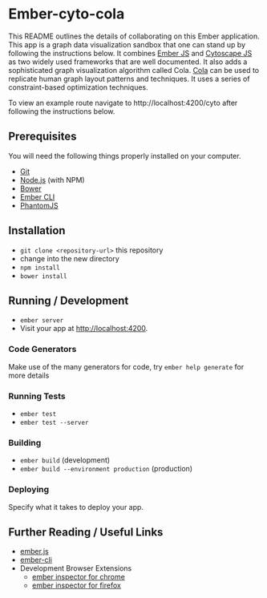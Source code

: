 # Ember-cyto-cola

This README outlines the details of collaborating on this Ember application.
This app is a graph data visualization sandbox that one can stand up by following the instructions below. It combines [Ember JS](http://emberjs.com/) and [Cytoscape JS](http://js.cytoscape.org/) as two widely used frameworks that are well documented. It also adds a sophisticated graph visualization algorithm called Cola. [Cola](http://marvl.infotech.monash.edu/webcola/) can be used to replicate human graph layout patterns and techniques. It uses a series of constraint-based optimization techniques.

To view an example route navigate to http://localhost:4200/cyto after following the instructions below.

## Prerequisites

You will need the following things properly installed on your computer.

* [Git](http://git-scm.com/)
* [Node.js](http://nodejs.org/) (with NPM)
* [Bower](http://bower.io/)
* [Ember CLI](http://www.ember-cli.com/)
* [PhantomJS](http://phantomjs.org/)

## Installation

* `git clone <repository-url>` this repository
* change into the new directory
* `npm install`
* `bower install`

## Running / Development

* `ember server`
* Visit your app at [http://localhost:4200](http://localhost:4200).

### Code Generators

Make use of the many generators for code, try `ember help generate` for more details

### Running Tests

* `ember test`
* `ember test --server`

### Building

* `ember build` (development)
* `ember build --environment production` (production)

### Deploying

Specify what it takes to deploy your app.

## Further Reading / Useful Links

* [ember.js](http://emberjs.com/)
* [ember-cli](http://www.ember-cli.com/)
* Development Browser Extensions
	* [ember inspector for chrome](https://chrome.google.com/webstore/detail/ember-inspector/bmdblncegkenkacieihfhpjfppoconhi)
	* [ember inspector for firefox](https://addons.mozilla.org/en-US/firefox/addon/ember-inspector/)
